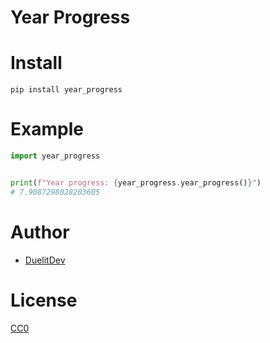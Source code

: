 # Year Progress

# Install
`pip install year_progress`

# Example
```python
import year_progress


print(f"Year progress: {year_progress.year_progress()}")
# 7.9087298028203605
```

# Author
- [DuelitDev](https://github.com/DuelitDev)

# License
[CC0](https://creativecommons.org/publicdomain/zero/1.0/deed.en)